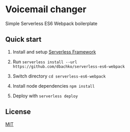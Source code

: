 # Voicemail changer

Simple Serverless ES6 Webpack boilerplate

## Quick start

1.  Install and setup [Serverless Framework](https://github.com/serverless/serverless#quick-start)

1.  Run `serverless install --url https://github.com/dbachko/serverless-es6-webpack`

1.  Switch directory `cd serverless-es6-webpack`

1.  Install node dependencies `npm install`

1.  Deploy with `serverless deploy`

## License

[MIT](LICENSE.md)
